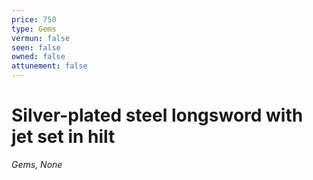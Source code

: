 ```yaml
---
price: 750
type: Gems
vermun: false
seen: false
owned: false
attunement: false
---
```

# Silver-plated steel longsword with jet set in hilt

*Gems, None*